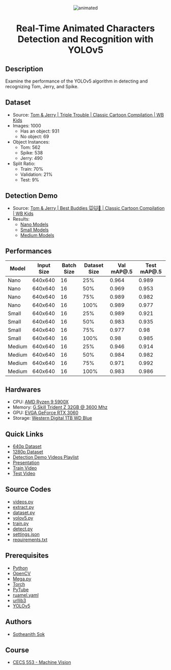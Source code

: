 <p align="center">
  <img src="Presentation/demo.gif" alt="animated" />
</p>

<h1 align="center"> Real-Time Animated Characters Detection and Recognition with YOLOv5</h1>

## Description
Examine the performance of the YOLOv5 algorithm in detecting and recognizing Tom, Jerry, and Spike.

## Dataset
 - Source: [Tom & Jerry | Triple Trouble | Classic Cartoon Compilation | WB Kids](https://youtu.be/rilFfbm7j8k)
 - Images: 1000
   - Has an object: 931
   - No object: 69
 - Object Instances:
   - Tom: 562
   - Spike: 538
   - Jerry: 490
 - Split Ratio:
   - Train: 70%
   - Validation: 21%
   - Test: 9%   

## Detection Demo
 -  Source: [Tom & Jerry | Best Buddies 🐭🐱🐶 | Classic Cartoon Compilation | WB Kids](https://youtu.be/cqyziA30whE)
 -  Results: 
    - [Nano Models](https://mega.nz/file/Li5HXTba#7_Fi9IEGk0NVrF-QdCIh7FXhGh_-8vJSIV_qmBouBdg)
    - [Small Models](https://mega.nz/file/HqZVBZBA#ajHw8FsTsSeallv9O6upVg1V_44G6S5abCqPBPep4L8)
    - [Medium Models](https://mega.nz/file/6uRRDSyB#aplsy1n9Nb2NH7-Jx6wz9AnIAWMFb_iaUe5b1qIqmKY)

## Performances
| Model  	| Input Size 	| Batch Size 	| Dataset Size 	| Val mAP@.5 	| Test mAP@.5 	|
|--------	|------------	|------------	|--------------	|------------	|-------------	|
| Nano   	| 640x640    	| 16         	| 25%          	| 0.964      	| 0.989       	|
| Nano   	| 640x640    	| 16         	| 50%          	| 0.969      	| 0.953       	|
| Nano   	| 640x640    	| 16         	| 75%          	| 0.989      	| 0.982       	|
| Nano   	| 640x640    	| 16         	| 100%         	| 0.989      	| 0.977       	|
| Small  	| 640x640    	| 16         	| 25%          	| 0.989      	| 0.921       	|
| Small  	| 640x640    	| 16         	| 50%          	| 0.983      	| 0.935       	|
| Small  	| 640x640    	| 16         	| 75%          	| 0.977      	| 0.98        	|
| Small  	| 640x640    	| 16         	| 100%         	| 0.98       	| 0.985       	|
| Medium 	| 640x640    	| 16         	| 25%          	| 0.946      	| 0.914       	|
| Medium 	| 640x640    	| 16         	| 50%          	| 0.984      	| 0.982       	|
| Medium 	| 640x640    	| 16         	| 75%          	| 0.971      	| 0.992       	|
| Medium 	| 640x640    	| 16         	| 100%         	| 0.983      	| 0.986       	|

## Hardwares
 - CPU: [AMD Ryzen 9 5900X](https://www.amd.com/en/products/cpu/amd-ryzen-9-5900x)
 - Memory: [G.Skill Trident Z 32GB @ 3600 Mhz](https://www.amazon.com/G-Skill-TridentZ-288-Pin-3600MHz-F4-3600C17D-16GTZR/dp/B01N4V82FW)
 - GPU: [EVGA GeForce RTX 3060](https://www.evga.com/products/product.aspx?pn=12G-P5-3657-KR)
 - Storage: [Western Digital 1TB WD Blue](https://www.westerndigital.com/products/internal-drives/wd-blue-desktop-sata-hdd#WD10EZEX)

## Quick Links
 - [640p Dataset](https://mega.nz/file/z3YCWBYC#n6Klmpr3XB6ula_WOSriem5W0gnNgEZk3tZBVm5wDQ8)
 - [1280p Dataset](https://mega.nz/file/uyAwFZaK#9lZAk6_Pn0W9yB40KlfZx7e5WjYgTjdzIVogt6qv1jA)
 - [Detection Demo Videos Playlist](https://drive.google.com/drive/folders/1lrzEbeN1YUsLuAcWPxh-CivSbFcn73Ns?usp=sharing)
 - [Presentation](https://github.com/sotheanith/Real-Time-Animated-Characters-Detection-and-Recognition-with-YOLOv5/blob/main/Presentation/Presentation.pdf)
 - [Train Video](https://youtu.be/rilFfbm7j8k)
 - [Test Video](https://youtu.be/cqyziA30whE)

## Source Codes
 - [videos.py](https://github.com/sotheanith/Real-Time-Animated-Characters-Detection-and-Recognition-with-YOLOv5/blob/main/videos.py)
 - [extract.py](https://github.com/sotheanith/Real-Time-Animated-Characters-Detection-and-Recognition-with-YOLOv5/blob/main/extract.py)
 - [dataset.py](https://github.com/sotheanith/Real-Time-Animated-Characters-Detection-and-Recognition-with-YOLOv5/blob/main/datasets.py)
 - [yolov5.py](https://github.com/sotheanith/Real-Time-Animated-Characters-Detection-and-Recognition-with-YOLOv5/blob/main/yolov5.py)
 - [train.py](https://github.com/sotheanith/Real-Time-Animated-Characters-Detection-and-Recognition-with-YOLOv5/blob/main/train.py)
 - [detect.py](https://github.com/sotheanith/Real-Time-Animated-Characters-Detection-and-Recognition-with-YOLOv5/blob/main/detect.py)
 - [settings.json](https://github.com/sotheanith/Real-Time-Animated-Characters-Detection-and-Recognition-with-YOLOv5/blob/main/settings.json)
 - [requirements.txt](https://github.com/sotheanith/Real-Time-Animated-Characters-Detection-and-Recognition-with-YOLOv5/blob/main/requirements.txt)

## Prerequisites
 - [Python](https://www.python.org/)
 - [OpenCV](https://pypi.org/project/opencv-python/)
 - [Mega.py](https://pypi.org/project/mega.py/)
 - [Torch](https://pypi.org/project/torch/)
 - [PyTube](https://pypi.org/project/pytube/)
 - [ruamel.yaml](https://pypi.org/project/ruamel.yaml/)
 - [urllib3](https://pypi.org/project/urllib3/)
 - [YOLOv5](https://github.com/ultralytics/yolov5)

## Authors
 - [Sotheanith Sok](https://github.com/sotheanith-sok)

## Course
 - [CECS 553 - Machine Vision](http://catalog.csulb.edu/preview_course_nopop.php?catoid=5&coid=40043)
